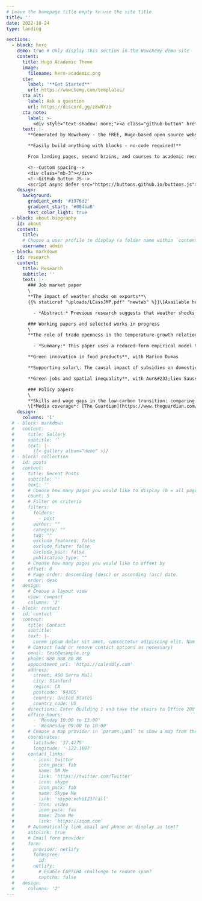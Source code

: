 ```yaml
---
# Leave the homepage title empty to use the site title
title: ''
date: 2022-10-24
type: landing

sections:
  - block: hero
    demo: true # Only display this section in the Wowchemy demo site
    content:
      title: Hugo Academic Theme
      image:
        filename: hero-academic.png
      cta:
        label: '**Get Started**'
        url: https://wowchemy.com/templates/
      cta_alt:
        label: Ask a question
        url: https://discord.gg/z8wNYzb
      cta_note:
        label: >-
          <div style="text-shadow: none;"><a class="github-button" href="https://github.com/wowchemy/wowchemy-hugo-themes" data-icon="octicon-star" data-size="large" data-show-count="true" aria-label="Star">Star Wowchemy Website Builder</a></div><div style="text-shadow: none;"><a class="github-button" href="https://github.com/wowchemy/starter-hugo-academic" data-icon="octicon-star" data-size="large" data-show-count="true" aria-label="Star">Star the Academic template</a></div>
      text: |-
        **Generated by Wowchemy - the FREE, Hugo-based open source website builder trusted by 500,000+ sites.**

        **Easily build anything with blocks - no-code required!**

        From landing pages, second brains, and courses to academic resumés, conferences, and tech blogs.

        <!--Custom spacing-->
        <div class="mb-3"></div>
        <!--GitHub Button JS-->
        <script async defer src="https://buttons.github.io/buttons.js"></script>
    design:
      background:
        gradient_end: '#1976d2'
        gradient_start: '#004ba0'
        text_color_light: true
  - block: about.biography
    id: about
    content:
      title:
      # Choose a user profile to display (a folder name within `content/authors/`)
      username: admin
  - block: markdown
    id: research
    content:
      title: Research
      subtitle: ''
      text: |-
        ### Job market paper
        \
        **The impact of weather shocks on exports**\
        {{% staticref "uploads/LCassJMP.pdf" "newtab" %}}\[Available here\]{{% /staticref %}}\[[Ergs and Equilbrium Podcast Episode](https://ergsandequilibrium.ca/2023/01/12/episode-7-weather-and-international-trade/)\]

          - *Abstract:* Previous research suggests that weather shocks negatively impact exports; however, we know relatively little about the extent to which these impacts are capturing a particularly sensitivity of exports or simply the impact on economic productivity through the lens of trade data. This paper brings together recent developments from the international trade and climate econometrics to investigate whether exports are particularly sensitive to weather shocks compared to sales in the domestic market. In contrast to previous empirical papers that study the impact of weather shocks on international trade, I use an empirical approach that includes domestic trade flows and controls robustly for multilateral resistance parameters. I find that both manufacturing and agricultural exports are sensitive to weather shocks, but in different ways. Agricultural exports are sensitive to increases in annual mean temperature, while manufacturing exports are sensitive to extreme heat days. Moreover, I provide some evidence that suggests that this sensitivity of exports to weather shocks is larger when existing trade barriers between the exporter and importer are large. Economists usually conceptualize the macroeconomic damages of climate change as productivity impacts, but these results provide some evidence that weather and potentially climate change can have economically significant impacts beyond the point of production. In particular, the results of this paper suggest that weather and climate shocks propagate unequally through supply chains, such that buyers that are more remote are more impacted by the shock.

        ### Working papers and selected works in progress
        \
        **The role of trade openness in the temperature-growth relationship**

          - *Summary:* This paper uses a reduced-form empirical model to test the common hypothesis that trade openness can help countries to adapt to climate change. I construct an instrument for trade openness in a manner consistent with international trade theory, and use this instrument in an empirical model of GDP per capita growth. The results provide minimal evidence that historically trade openness has helped to mitigate the negative impact of temperature shocks on economic growth.

        **Green innovation in food products**, with Marion Dumas

        **Supporting solar\: The causal impact of subsidies on domestic photovoltaic installations**, with Aur&#233;lien Saussay and Misato Sato

        **Green jobs and spatial inequality**, with Aur&#233;lien Saussay and Misato Sato

        ### Policy papers
        \
        **Skills and wage gaps in the low-carbon transition: comparing job vacancy data from the US and UK** (2023). [*Grantham Research Institute Policy Report*](https://www.lse.ac.uk/granthaminstitute/publication/skills-and-wage-gaps-in-the-low-carbon-transition-comparing-job-vacancy-data-from-the-us-and-uk/), with Misato Sato, Aur&#233;lien Saussay, Francesco Vona, Leo Mercer, and Layla O'Kane.\
        \[*Media coverage*: [The Guardian](https://www.theguardian.com/environment/2023/jan/23/low-carbon-jobs-fell-after-david-cameron-kibosh-on-green-crap-policies-study); [The Financial Times](https://www.ft.com/content/4a55e794-e65e-4fab-8b8c-7afd79fba7ba).\]
    design:
      columns: '1'
  # - block: markdown
  #   content:
  #     title: Gallery
  #     subtitle: ''
  #     text: |-
  #       {{< gallery album="demo" >}}
  # - block: collection
  #   id: posts
  #   content:
  #     title: Recent Posts
  #     subtitle: ''
  #     text: ''
  #     # Choose how many pages you would like to display (0 = all pages)
  #     count: 5
  #     # Filter on criteria
  #     filters:
  #       folders:
  #         - post
  #       author: ""
  #       category: ""
  #       tag: ""
  #       exclude_featured: false
  #       exclude_future: false
  #       exclude_past: false
  #       publication_type: ""
  #     # Choose how many pages you would like to offset by
  #     offset: 0
  #     # Page order: descending (desc) or ascending (asc) date.
  #     order: desc
  #   design:
  #     # Choose a layout view
  #     view: compact
  #     columns: '2'
  # - block: contact
  #   id: contact
  #   content:
  #     title: Contact
  #     subtitle:
  #     text: |-
  #       Lorem ipsum dolor sit amet, consectetur adipiscing elit. Nam mi diam, venenatis ut magna et, vehicula efficitur enim.
  #     # Contact (add or remove contact options as necessary)
  #     email: test@example.org
  #     phone: 888 888 88 88
  #     appointment_url: 'https://calendly.com'
  #     address:
  #       street: 450 Serra Mall
  #       city: Stanford
  #       region: CA
  #       postcode: '94305'
  #       country: United States
  #       country_code: US
  #     directions: Enter Building 1 and take the stairs to Office 200 on Floor 2
  #     office_hours:
  #       - 'Monday 10:00 to 13:00'
  #       - 'Wednesday 09:00 to 10:00'
  #     # Choose a map provider in `params.yaml` to show a map from these coordinates
  #     coordinates:
  #       latitude: '37.4275'
  #       longitude: '-122.1697'  
  #     contact_links:
  #       - icon: twitter
  #         icon_pack: fab
  #         name: DM Me
  #         link: 'https://twitter.com/Twitter'
  #       - icon: skype
  #         icon_pack: fab
  #         name: Skype Me
  #         link: 'skype:echo123?call'
  #       - icon: video
  #         icon_pack: fas
  #         name: Zoom Me
  #         link: 'https://zoom.com'
  #     # Automatically link email and phone or display as text?
  #     autolink: true
  #     # Email form provider
  #     form:
  #       provider: netlify
  #       formspree:
  #         id:
  #       netlify:
  #         # Enable CAPTCHA challenge to reduce spam?
  #         captcha: false
  #   design:
  #     columns: '2'
---
```

